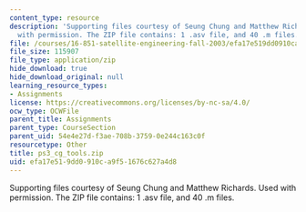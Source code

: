```yaml
---
content_type: resource
description: 'Supporting files courtesy of Seung Chung and Matthew Richards. Used
  with permission. The ZIP file contains: 1 .asv file, and 40 .m files.'
file: /courses/16-851-satellite-engineering-fall-2003/efa17e519dd0910ca9f51676c627a4d8_ps3_cg_tools.zip
file_size: 115907
file_type: application/zip
hide_download: true
hide_download_original: null
learning_resource_types:
- Assignments
license: https://creativecommons.org/licenses/by-nc-sa/4.0/
ocw_type: OCWFile
parent_title: Assignments
parent_type: CourseSection
parent_uid: 54e4e27d-f3ae-708b-3759-0e244c163c0f
resourcetype: Other
title: ps3_cg_tools.zip
uid: efa17e51-9dd0-910c-a9f5-1676c627a4d8
---
```

Supporting files courtesy of Seung Chung and Matthew Richards. Used with permission. The ZIP file contains: 1 .asv file, and 40 .m files.